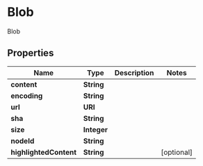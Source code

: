

# Blob

Blob

## Properties

| Name | Type | Description | Notes |
|------------ | ------------- | ------------- | -------------|
|**content** | **String** |  |  |
|**encoding** | **String** |  |  |
|**url** | **URI** |  |  |
|**sha** | **String** |  |  |
|**size** | **Integer** |  |  |
|**nodeId** | **String** |  |  |
|**highlightedContent** | **String** |  |  [optional] |



